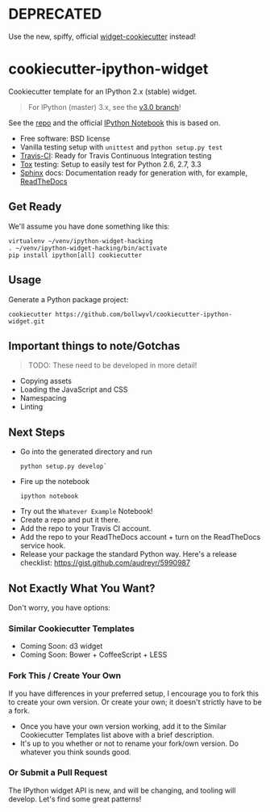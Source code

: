 # DEPRECATED

Use the new, spiffy, official [widget-cookiecutter](https://github.com/jupyter/widget-cookiecutter) instead!

# cookiecutter-ipython-widget
Cookiecutter template for an IPython 2.x (stable) widget.

> For IPython (master) 3.x, see the [v3.0 branch](https://github.com/bollwyvl/cookiecutter-ipython-widget/tree/v3.0)!

See the [repo](https://github.com/bollwyvl/cookiecutter-ipython-widget) and the official [IPython Notebook](http://nbviewer.ipython.org/github/ipython/ipython/blob/2.x/examples/Interactive%20Widgets/Custom%20Widgets.ipynb) this is based on.

- Free software: BSD license
- Vanilla testing setup with `unittest` and `python setup.py test`
- [Travis-CI][]: Ready for Travis Continuous Integration testing
- [Tox][] testing: Setup to easily test for Python 2.6, 2.7, 3.3
- [Sphinx][] docs: Documentation ready for generation with, for example, [ReadTheDocs][]

## Get Ready
We'll assume you have done something like this:

```shell
virtualenv ~/venv/ipython-widget-hacking
. ~/venv/ipython-widget-hacking/bin/activate
pip install ipython[all] cookiecutter 
```

## Usage
Generate a Python package project:

```shell
cookiecutter https://github.com/bollwyvl/cookiecutter-ipython-widget.git
```

## Important things to note/Gotchas

> TODO: These need to be developed in more detail!

- Copying assets
- Loading the JavaScript and CSS
- Namespacing
- Linting

## Next Steps
- Go into the generated directory and run
  ```shell
  python setup.py develop`
  ```
- Fire up the notebook
  ```shell
  ipython notebook
  ```
- Try out the `Whatever Example` Notebook! 
- Create a repo and put it there.
- Add the repo to your Travis CI account.
- Add the repo to your ReadTheDocs account + turn on the ReadTheDocs service hook.
- Release your package the standard Python way. Here's a release checklist: https://gist.github.com/audreyr/5990987

## Not Exactly What You Want?
Don't worry, you have options:

### Similar Cookiecutter Templates
- Coming Soon: d3 widget
- Coming Soon: Bower + CoffeeScript + LESS

### Fork This / Create Your Own
If you have differences in your preferred setup, I encourage you to fork this
to create your own version. Or create your own; it doesn't strictly have to
be a fork.

- Once you have your own version working, add it to the Similar Cookiecutter Templates list above with a brief description. 
- It's up to you whether or not to rename your fork/own version. Do whatever
  you think sounds good.

### Or Submit a Pull Request
The IPython widget API is new, and will be changing, and tooling will develop.
Let's find some great patterns!

[Travis-CI]: http://travis-ci.org/
[Tox]: http://testrun.org/tox/
[Sphinx]: http://sphinx-doc.org/
[ReadTheDocs]: https://readthedocs.org/
